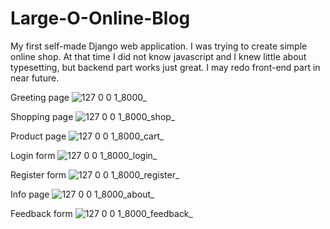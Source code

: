 <h1>Large-O-Online-Blog</h1>

My first self-made Django web application. I was trying to create simple online shop. At that time I did not know javascript and I knew little about typesetting, but backend part works just great. I may redo front-end part in near future. 

Greeting page
![127 0 0 1_8000_](https://user-images.githubusercontent.com/101258024/192135395-caa90541-b22c-4164-b4ca-0479fb20b80a.png)

Shopping page
![127 0 0 1_8000_shop_](https://user-images.githubusercontent.com/101258024/192135027-b0f7fbd4-e077-4dda-8502-b77262242ca1.png)

Product page
![127 0 0 1_8000_cart_](https://user-images.githubusercontent.com/101258024/192135667-bd475f78-f0b9-4949-ab1f-d505077b7076.png)

Login form
![127 0 0 1_8000_login_](https://user-images.githubusercontent.com/101258024/192135689-ec1a37b0-2e6a-4913-bb28-d5c1b4fb1488.png)


Register form
![127 0 0 1_8000_register_](https://user-images.githubusercontent.com/101258024/192135697-f2e19dec-18c6-4d13-b7ae-9b8243a47443.png)

Info page
![127 0 0 1_8000_about_](https://user-images.githubusercontent.com/101258024/192135938-33045e25-ee92-45bb-8a57-50cd964c5729.png)

Feedback form
![127 0 0 1_8000_feedback_](https://user-images.githubusercontent.com/101258024/192135959-aec0142b-ebe2-45cd-86a9-f5e3c4c88b22.png)
